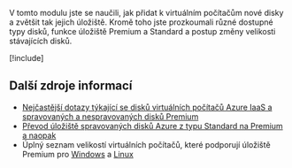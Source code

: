 V tomto modulu jste se naučili, jak přidat k virtuálním počítačům nové disky a zvětšit tak jejich úložiště. Kromě toho jste prozkoumali různé dostupné typy disků, funkce úložiště Premium a Standard a postup změny velikosti stávajících disků.

[!include[](../../../includes/azure-sandbox-cleanup.md)]

## <a name="additional-resources"></a>Další zdroje informací

- [Nejčastější dotazy týkající se disků virtuálních počítačů Azure IaaS a spravovaných a nespravovaných disků Premium](https://docs.microsoft.com/azure/virtual-machines/windows/faq-for-disks)
- [Převod úložiště spravovaných disků Azure z typu Standard na Premium a naopak](https://docs.microsoft.com/azure/virtual-machines/linux/convert-disk-storage)
- Úplný seznam velikostí virtuálních počítačů, které podporují úložiště Premium pro [Windows](https://docs.microsoft.com/azure/virtual-machines/windows/sizes) a [Linux](https://docs.microsoft.com/azure/virtual-machines/linux/sizes)
